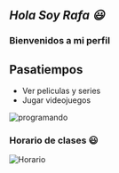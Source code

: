 ## _Hola Soy Rafa :smiley:_
### Bienvenidos a mi perfil
## Pasatiempos
- Ver peliculas y series
- Jugar videojuegos

![programando](https://user-images.githubusercontent.com/71298323/131203495-28290cf4-bff7-4a8a-83d0-a747bc327dac.gif)

### Horario de clases :smiley:
![Horario](https://user-images.githubusercontent.com/71298323/131204551-c102656d-b03e-490d-8e53-a00d21914d78.PNG)
